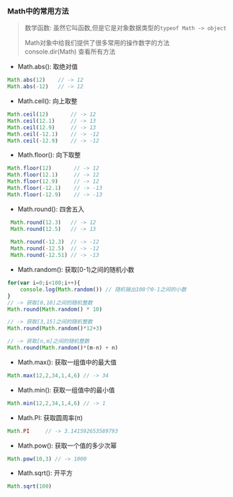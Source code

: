### Math中的常用方法

> 数学函数: 虽然它叫函数,但是它是对象数据类型的`typeof Math -> object`  
>  
> Math对象中给我们提供了很多常用的操作数字的方法  
> console.dir(Math) 查看所有方法

- Math.abs(): 取绝对值

```javascript
Math.abs(12)    // -> 12
Math.abs(-12)   // -> 12
```
- Math.ceil(): 向上取整

```javascript
Math.ceil(12)       // -> 12
Math.ceil(12.1)     // -> 13
Math.ceil(12.9)     // -> 13
Math.ceil(-12.1)    // -> -12
Math.ceil(-12.9)    // -> -12
```
- Math.floor(): 向下取整

```javascript
Math.floor(12)       // -> 12
Math.floor(12.1)     // -> 12
Math.floor(12.9)     // -> 12
Math.floor(-12.1)    // -> -13
Math.floor(-12.9)    // -> -13
```
- Math.round(): 四舍五入

```javascript
 Math.round(12.3)   // -> 12
 Math.round(12.5)   // -> 13
 
 Math.round(-12.3)  // -> -12
 Math.round(-12.5)  // -> -12
 Math.round(-12.51) // -> -13
```
- Math.random(): 获取[0-1)之间的随机小数

```javascript
for(var i=0;i<100;i++){
    console.log(Math.random()) // 随机输出100个0-1之间的小数
}
// -> 获取[0,10]之间的随机整数
Math.round(Math.random() * 10)

// -> 获取[3,15]之间的随机整数
Math.round(Math.random()*12+3)

// -> 获取[n,m]之间的随机整数
Math.round(Math.random()*(m-n) + n)

```
- Math.max(): 获取一组值中的最大值

```javascript
Math.max(12,2,34,1,4,6) // -> 34
```
- Math.min(): 获取一组值中的最小值

```javascript
Math.min(12,2,34,1,4,6) // -> 1
```

- Math.PI: 获取圆周率(π)

```javascript
Math.PI     // -> 3.141592653589793
```

- Math.pow(): 获取一个值的多少次幂

```javascript
Math.pow(10,3) // -> 1000
```

- Math.sqrt(): 开平方

```javascript
Math.sqrt(100)
```
